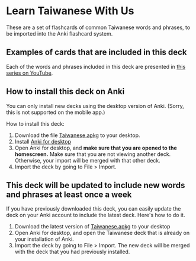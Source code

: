 # Learn Taiwanese With Us

These are a set of flashcards of common Taiwanese words and phrases, to be imported into the Anki flashcard system.

## Examples of cards that are included in this deck

Each of the words and phrases included in this deck are presented in [this series on YouTube](https://www.youtube.com/watch?v=utQ-HUFp0xw&list=PLuyESP04Bij3lL446FzH5H7MWlzmERMeh).

## How to install this deck on Anki

You can only install new decks using the desktop version of Anki. (Sorry, this is not supported on the mobile app.)

How to install this deck:

1. Download the file [Taiwanese.apkg](https://github.com/mathlyml/taiwanese/raw/main/Taiwanese.apkg) to your desktop.
2. Install [Anki for desktop](https://apps.ankiweb.net/#download)
3. Open Anki for desktop, and **make sure that you are opened to the homescreen.** Make sure that you are not viewing another deck. Otherwise, your import will be merged with that other deck.
4. Import the deck by going to File > Import.

## This deck will be updated to include new words and phrases at least once a week

If you have previously downloaded this deck, you can easily update the deck on your Anki account to include the latest deck. Here's how to do it.

1. Download the latest version of [Taiwanese.apkg](./Taiwanese.apkg) to your desktop
2. Open Anki for desktop, and open the Taiwanese deck that is already on your installation of Anki.
3. Import the deck by going to File > Import. The new deck will be merged with the deck that you had previously installed.
